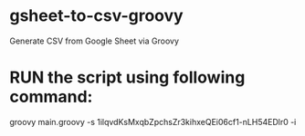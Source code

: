 # gsheet-to-csv-groovy
Generate CSV from Google Sheet via Groovy


# RUN the script using following command:

groovy main.groovy -s 1ilqvdKsMxqbZpchsZr3kihxeQEi06cf1-nLH54EDlr0 -i
